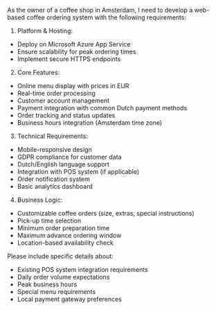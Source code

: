 As the owner of a coffee shop in Amsterdam, I need to develop a web-based coffee ordering system with the following requirements:

1. Platform & Hosting:
- Deploy on Microsoft Azure App Service
- Ensure scalability for peak ordering times
- Implement secure HTTPS endpoints

2. Core Features:
- Online menu display with prices in EUR
- Real-time order processing
- Customer account management
- Payment integration with common Dutch payment methods
- Order tracking and status updates
- Business hours integration (Amsterdam time zone)

3. Technical Requirements:
- Mobile-responsive design
- GDPR compliance for customer data
- Dutch/English language support
- Integration with POS system (if applicable)
- Order notification system
- Basic analytics dashboard

4. Business Logic:
- Customizable coffee orders (size, extras, special instructions)
- Pick-up time selection
- Minimum order preparation time
- Maximum advance ordering window
- Location-based availability check

Please include specific details about:
- Existing POS system integration requirements
- Daily order volume expectations
- Peak business hours
- Special menu requirements
- Local payment gateway preferences
